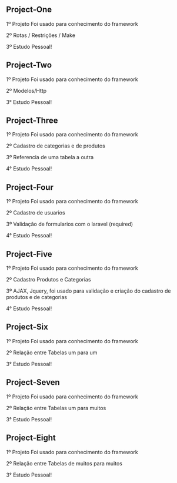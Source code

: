 ## Project-One

1º Projeto Foi usado para conhecimento do framework

2º Rotas / Restrições / Make

3º Estudo Pessoal!


## Project-Two

1º Projeto Foi usado para conhecimento do framework

2º Modelos/Http

3° Estudo Pessoal!

## Project-Three

1º Projeto Foi usado para conhecimento do framework

2º Cadastro de categorias e de produtos

3º Referencia de uma tabela a outra

4° Estudo Pessoal!

## Project-Four

1º Projeto Foi usado para conhecimento do framework

2º Cadastro de usuarios

3º Validação de formularios com o laravel (required)

4° Estudo Pessoal!

## Project-Five

1º Projeto Foi usado para conhecimento do framework

2º Cadastro Produtos e Categorias

3º AJAX, Jquery, foi usado para validação e criação do cadastro de produtos e de categorias

4° Estudo Pessoal!

## Project-Six

1º Projeto Foi usado para conhecimento do framework

2º Relação entre Tabelas um para um

3° Estudo Pessoal!

## Project-Seven

1º Projeto Foi usado para conhecimento do framework

2º Relação entre Tabelas um para muitos

3° Estudo Pessoal!

## Project-Eight

1º Projeto Foi usado para conhecimento do framework

2º Relação entre Tabelas de muitos para muitos

3° Estudo Pessoal!